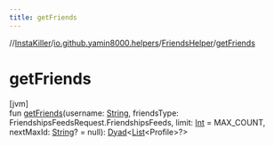 ```yaml
---
title: getFriends
---
```

//[InstaKiller](../../../index.html)/[io.github.yamin8000.helpers](../index.html)/[FriendsHelper](index.html)/[getFriends](get-friends.html)



# getFriends



[jvm]\
fun [getFriends](get-friends.html)(username: [String](https://kotlinlang.org/api/latest/jvm/stdlib/kotlin/-string/index.html), friendsType: FriendshipsFeedsRequest.FriendshipsFeeds, limit: [Int](https://kotlinlang.org/api/latest/jvm/stdlib/kotlin/-int/index.html) = MAX_COUNT, nextMaxId: [String](https://kotlinlang.org/api/latest/jvm/stdlib/kotlin/-string/index.html)? = null): [Dyad](../../io.github.yamin8000/index.html#1921977161%2FClasslikes%2F863300109)&lt;[List](https://kotlinlang.org/api/latest/jvm/stdlib/kotlin.collections/-list/index.html)&lt;Profile&gt;?&gt;




